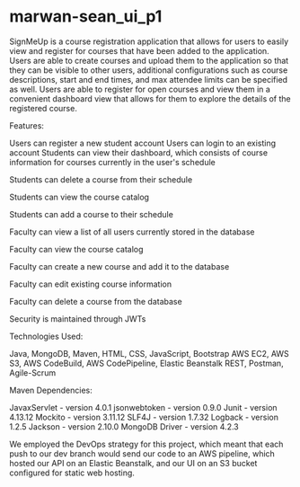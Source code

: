 # marwan-sean_ui_p1

SignMeUp is a course registration application that allows for users to easily view and register for courses that have been added to the application. Users are able to create courses and upload them to the application so that they can be visible to other users, additional configurations such as course descriptions, start and end times, and max attendee limits can be specified as well. Users are able to register for open courses and view them in a convenient dashboard view that allows for them to explore the details of the registered course.

Features:

Users can register a new student account
Users can login to an existing account
Students can view their dashboard, which consists of course information for courses currently in the user's schedule

Students can delete a course from their schedule

Students can view the course catalog

Students can add a course to their schedule

Faculty can view a list of all users currently stored in the database

Faculty can view the course catalog

Faculty can create a new course and add it to the database

Faculty can edit existing course information

Faculty can delete a course from the database


Security is maintained through JWTs

Technologies Used:

Java, MongoDB, Maven, HTML, CSS, JavaScript, Bootstrap
AWS EC2, AWS S3, AWS CodeBuild, AWS CodePipeline, Elastic Beanstalk
REST, Postman, Agile-Scrum

Maven Dependencies:

  JavaxServlet - version 4.0.1
  jsonwebtoken - version 0.9.0
  Junit - version 4.13.12
  Mockito - version 3.11.12
  SLF4J - version 1.7.32
  Logback - version 1.2.5
  Jackson - version 2.10.0
  MongoDB Driver - version 4.2.3

We employed the DevOps strategy for this project, which meant that each push to our dev branch would send our code to an AWS pipeline, which hosted our API on an Elastic Beanstalk, and our UI on an S3 bucket configured for static web hosting.
